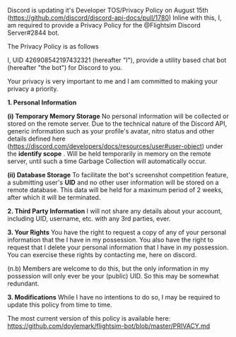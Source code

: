 Discord is updating it's Developer TOS/Privacy Policy on August 15th (https://github.com/discord/discord-api-docs/pull/1780) Inline with this, I, am required to provide a Privacy Policy for the @Flightsim Discord Server#2844 bot. 

The Privacy Policy is as follows

I, UID 426908542197432321 (hereafter "I"), provide a utility based chat bot (hereafter "the bot") for Discord to you.

Your privacy is very important to me and I am committed to making your privacy a priority. 

**1. Personal Information**

**(i) Temporary Memory Storage**
No personal information will be collected or stored on the remote server. Due to the technical nature of the Discord API, generic information such as your profile's avatar, nitro status and other details defined here (https://discord.com/developers/docs/resources/user#user-object) under the **identify scope** . Will be held temporarily in memory on the remote server, until such a time Garbage Collection will automatically occur.

**(ii) Database Storage** 
To facilitate the bot's screenshot competition feature, a submitting user's **UID** and no other user information will be stored on a remote database. This data will be held for a maximum period of 2 weeks, after which it will be terminated.

**2. Third Party Information**
I will not share any details about your account, including UID, username, etc. with any 3rd parties, ever.

**3. Your Rights**
You have the right to request a copy of any of your personal information that the I have in my possession. You also have the right to request that I delete your personal information that I have in my possession. You can exercise these rights by contacting me, here on discord.

(n.b) Members are welcome to do this, but the only information in my possession will only ever be your (public) UID. So this may be somewhat redundant. 

**3. Modifications** 
While I have no intentions to do so, I may be required to update this policy from time to time.

The most current version of this policy is available here: https://github.com/doylemark/flightsim-bot/blob/master/PRIVACY.md
